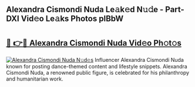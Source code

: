 ## Alexandra Cismondi Nuda Le𝚊k𝚎d N𝚞𝚍e - Part-DXI Vid𝚎o Le𝚊ks Photos plBbW

# <h2><a href="http://fbc7e9.evod.top/?m=Alexandra+Cismondi+Nuda">🔗 👉🔴 Alexandra Cismondi Nuda Vid𝚎o Ph𝚘t𝚘s</a></h2>

[![Alexandra Cismondi Nuda N𝚞d𝚎s](https://i.imgur.com/8V9OHl7.gif)](http://fbc7e9.evod.top/?m=Alexandra+Cismondi+Nuda)
Influencer Alexandra Cismondi Nuda known for posting dance-themed content and lifestyle snippets. Alexandra Cismondi Nuda, a renowned public figure, is celebrated for his philanthropy and humanitarian work. 
